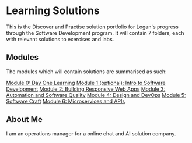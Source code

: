 # Learning Solutions
This is the Discover and Practise solution portfolio for Logan's progress through the Software Development program. It will contain 7 folders, each with relevant solutions to exercises and labs.

## Modules

The modules which will contain solutions are summarised as such:

[Module 0: Day One Learning](./DayOneLearning)
[Module 1 (optional): Intro to Software Development](./Module1)
[Module 2: Building Responsive Web Apps](./Module2)
[Module 3: Automation and Software Quality](./Module3)
[Module 4: Design and DevOps](./Module4)
[Module 5: Software Craft](./Module5)
[Module 6: Microservices and APIs](./Module6) 

## About Me
I am an operations manager for a online chat and AI solution company.
